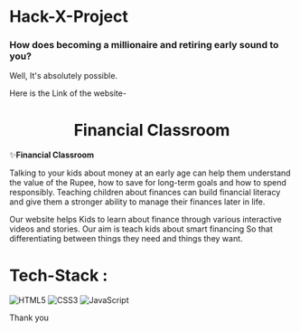 # Hack-X-Project





<!-- <p align="center"><img src="" width = 40%></p> some image related to covid will be added later-->

<h3>How does becoming a millionaire and retiring early sound to you?</h3>

Well, It's absolutely possible.

Here is the Link of the website-


<h1 align="center"> Financial Classroom </h1>

✨**Financial Classroom**

Talking to your kids about money at an early age can help them understand the value of the Rupee, how to save for long-term goals and how to spend responsibly. Teaching children about finances can build financial literacy and give them a stronger ability to manage their finances later in life.

Our website helps Kids to learn about finance through various interactive videos and stories. Our aim is teach kids about smart financing So that differentiating between things they need and things they want.

# Tech-Stack :
<img alt="HTML5" src="https://img.shields.io/badge/html5%20-%23E34F26.svg?&style=for-the-badge&logo=html5&logoColor=white"/> <img alt="CSS3" src="https://img.shields.io/badge/css3%20-%231572B6.svg?&style=for-the-badge&logo=css3&logoColor=white"/> <img alt="JavaScript" src="https://img.shields.io/badge/javascript%20-%23323330.svg?&style=for-the-badge&logo=javascript&logoColor=%23F7DF1E"/>



Thank you
